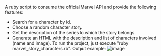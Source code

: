 A ruby script to consume the official Marvel API and provide the following features: 
  - Search for a character by id.
  - Choose a random character story.
  - Get the description of the series to which the story belongs.
  - Generate an HTML with the description and list of characters involved (name and image).
To run the project, just execute "ruby marvel_story_characters.rb".
Output example: ![image](https://github.com/jagoulartpuc/rubytest/assets/37557657/8491e764-82ae-476a-9fca-f9911c4e25d9)
